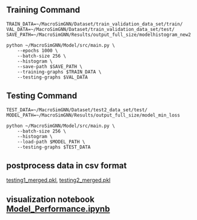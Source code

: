 ## Training Command
```
TRAIN_DATA=~/MacroSimGNN/Dataset/train_validation_data_set/train/
VAL_DATA=~/MacroSimGNN/Dataset/train_validation_data_set/test/
SAVE_PATH=~/MacroSimGNN/Results/output_full_size/modelhistogram_new2

python ~/MacroSimGNN/Model/src/main.py \
    --epochs 1000 \
    --batch-size 256 \
    --histogram \
    --save-path $SAVE_PATH \
    --training-graphs $TRAIN_DATA \
    --testing-graphs $VAL_DATA

```

## Testing Command 
```
TEST_DATA=~/MacroSimGNN/Dataset/test2_data_set/test/
MODEL_PATH=~/MacroSimGNN/Results/output_full_size/model_min_loss

python ~/MacroSimGNN/Model/src/main.py \
    --batch-size 256 \
    --histogram \
    --load-path $MODEL_PATH \
    --testing-graphs $TEST_DATA

```

## postprocess data in csv format
   [testing1_merged.pkl](./testing1_merged.pkl),
   [testing2_merged.pkl](./testing2_merged.pkl)

## visualization notebook [Model_Performance.ipynb](./Model_Performance.ipynb)
